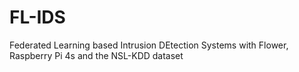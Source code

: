 # FL-IDS
Federated Learning based Intrusion DEtection Systems with Flower, Raspberry Pi 4s and the NSL-KDD dataset
